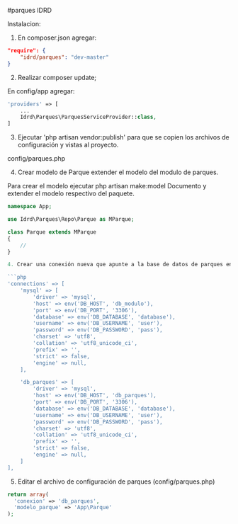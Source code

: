#parques IDRD

Instalacion:

1. En composer.json agregar:

```json
"require": {
    "idrd/parques": "dev-master"
}
```

2. Realizar composer update;

En config/app agregar:

```php
'providers' => [
	...
    Idrd\Parques\ParquesServiceProvider::class,
]
```

3. Ejecutar 'php artisan vendor:publish' para que se copien los archivos de configuración y vistas al proyecto.

config/parques.php

4. Crear modelo de Parque extender el modelo del modulo de parques.

Para crear el modelo ejecutar php artisan make:model Documento y extender el modelo respectivo del paquete.

```php
namespace App;

use Idrd\Parques\Repo\Parque as MParque;

class Parque extends MParque
{
    //
}

4. Crear una conexión nueva que apunte a la base de datos de parques en el archivo de configuración (config/database.php): 

```php
'connections' => [
    'mysql' => [
        'driver' => 'mysql',
        'host' => env('DB_HOST', 'db_modulo'),
        'port' => env('DB_PORT', '3306'),
        'database' => env('DB_DATABASE', 'database'),
        'username' => env('DB_USERNAME', 'user'),
        'password' => env('DB_PASSWORD', 'pass'),
        'charset' => 'utf8',
        'collation' => 'utf8_unicode_ci',
        'prefix' => '',
        'strict' => false,
        'engine' => null,
    ],

    'db_parques' => [
        'driver' => 'mysql',
        'host' => env('DB_HOST', 'db_parques'),
        'port' => env('DB_PORT', '3306'),
        'database' => env('DB_DATABASE', 'database'),
        'username' => env('DB_USERNAME', 'user'),
        'password' => env('DB_PASSWORD', 'pass'),
        'charset' => 'utf8',
        'collation' => 'utf8_unicode_ci',
        'prefix' => '',
        'strict' => false,
        'engine' => null,
    ]
],
```

5. Editar el archivo de configuración de parques (config/parques.php)

```php
return array( 
  'conexion' => 'db_parques',
  'modelo_parque' => 'App\Parque'
);
```
